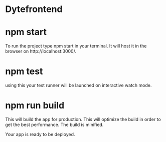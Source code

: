 # Dytefrontend

# npm start

To run the project type npm start in your terminal. It will host it in the browser on http://localhost:3000/.

# npm test

using this your test runner will be launched on interactive watch mode. 

# npm run build 

This will build the app for production. This will optimize the build in order to get the best performance. The build is minified.

Your app is ready to be deployed. 
